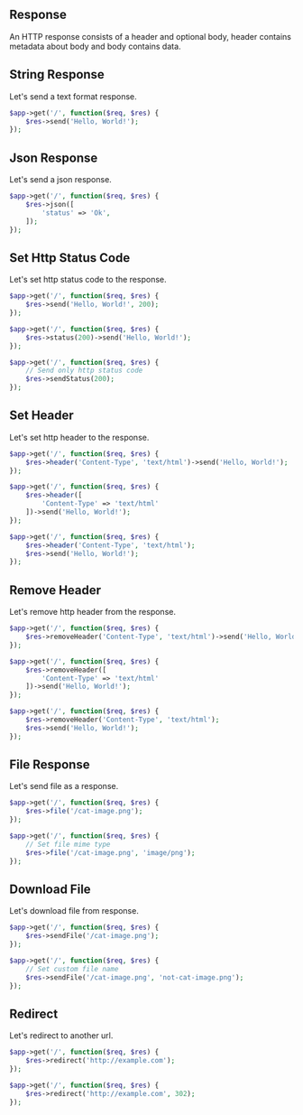 ## Response

An HTTP response consists of a header and optional body, header contains metadata about body and body contains data.

## String Response

Let's send a text format response.

```php
$app->get('/', function($req, $res) {
    $res->send('Hello, World!');
});
```

## Json Response

Let's send a json response.

```php
$app->get('/', function($req, $res) {
    $res->json([
        'status' => 'Ok',
    ]);
});
```

## Set Http Status Code

Let's set http status code to the response.

```php
$app->get('/', function($req, $res) {
    $res->send('Hello, World!', 200);
});

$app->get('/', function($req, $res) {
    $res->status(200)->send('Hello, World!');
});

$app->get('/', function($req, $res) {
    // Send only http status code
    $res->sendStatus(200);
});
```

## Set Header

Let's set http header to the response.

```php
$app->get('/', function($req, $res) {
    $res->header('Content-Type', 'text/html')->send('Hello, World!');
});

$app->get('/', function($req, $res) {
    $res->header([
        'Content-Type' => 'text/html'
    ])->send('Hello, World!');
});

$app->get('/', function($req, $res) {
    $res->header('Content-Type', 'text/html');
    $res->send('Hello, World!');
});
```

## Remove Header

Let's remove http header from the response.

```php
$app->get('/', function($req, $res) {
    $res->removeHeader('Content-Type', 'text/html')->send('Hello, World!');
});

$app->get('/', function($req, $res) {
    $res->removeHeader([
        'Content-Type' => 'text/html'
    ])->send('Hello, World!');
});

$app->get('/', function($req, $res) {
    $res->removeHeader('Content-Type', 'text/html');
    $res->send('Hello, World!');
});
```

## File Response

Let's send file as a response.

```php
$app->get('/', function($req, $res) {
    $res->file('/cat-image.png');
});

$app->get('/', function($req, $res) {
    // Set file mime type
    $res->file('/cat-image.png', 'image/png');
});
```

## Download File

Let's download file from response.

```php
$app->get('/', function($req, $res) {
    $res->sendFile('/cat-image.png');
});

$app->get('/', function($req, $res) {
    // Set custom file name
    $res->sendFile('/cat-image.png', 'not-cat-image.png');
});
```

## Redirect

Let's redirect to another url.

```php
$app->get('/', function($req, $res) {
    $res->redirect('http://example.com');
});

$app->get('/', function($req, $res) {
    $res->redirect('http://example.com', 302);
});
```
